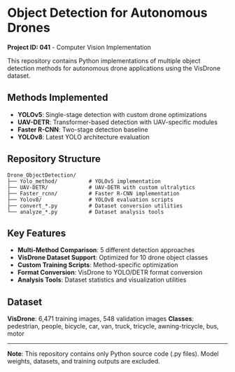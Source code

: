 # Object Detection for Autonomous Drones

**Project ID: 041** - Computer Vision Implementation

This repository contains Python implementations of multiple object detection methods for autonomous drone applications using the VisDrone dataset.

## Methods Implemented

- **YOLOv5**: Single-stage detection with custom drone optimizations
- **UAV-DETR**: Transformer-based detection with UAV-specific modules  
- **Faster R-CNN**: Two-stage detection baseline
- **YOLOv8**: Latest YOLO architecture evaluation

## Repository Structure

```
Drone_ObjectDetection/
├── Yolo_method/          # YOLOv5 implementation 
├── UAV-DETR/             # UAV-DETR with custom ultralytics 
├── Faster_rcnn/          # Faster R-CNN implementation
├── Yolov8/               # YOLOv8 evaluation scripts
├── convert_*.py          # Dataset conversion utilities
└── analyze_*.py          # Dataset analysis tools
```

## Key Features

- **Multi-Method Comparison**: 5 different detection approaches
- **VisDrone Dataset Support**: Optimized for 10 drone object classes
- **Custom Training Scripts**: Method-specific optimization
- **Format Conversion**: VisDrone to YOLO/DETR format conversion
- **Analysis Tools**: Dataset statistics and visualization utilities

## Dataset
**VisDrone**: 6,471 training images, 548 validation images
**Classes**: pedestrian, people, bicycle, car, van, truck, tricycle, awning-tricycle, bus, motor

---

**Note**: This repository contains only Python source code (.py files). Model weights, datasets, and training outputs are excluded.
